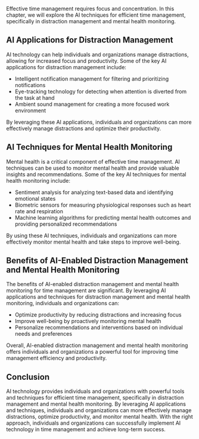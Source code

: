 

Effective time management requires focus and concentration. In this chapter, we will explore the AI techniques for efficient time management, specifically in distraction management and mental health monitoring.

AI Applications for Distraction Management
------------------------------------------

AI technology can help individuals and organizations manage distractions, allowing for increased focus and productivity. Some of the key AI applications for distraction management include:

* Intelligent notification management for filtering and prioritizing notifications
* Eye-tracking technology for detecting when attention is diverted from the task at hand
* Ambient sound management for creating a more focused work environment

By leveraging these AI applications, individuals and organizations can more effectively manage distractions and optimize their productivity.

AI Techniques for Mental Health Monitoring
------------------------------------------

Mental health is a critical component of effective time management. AI techniques can be used to monitor mental health and provide valuable insights and recommendations. Some of the key AI techniques for mental health monitoring include:

* Sentiment analysis for analyzing text-based data and identifying emotional states
* Biometric sensors for measuring physiological responses such as heart rate and respiration
* Machine learning algorithms for predicting mental health outcomes and providing personalized recommendations

By using these AI techniques, individuals and organizations can more effectively monitor mental health and take steps to improve well-being.

Benefits of AI-Enabled Distraction Management and Mental Health Monitoring
--------------------------------------------------------------------------

The benefits of AI-enabled distraction management and mental health monitoring for time management are significant. By leveraging AI applications and techniques for distraction management and mental health monitoring, individuals and organizations can:

* Optimize productivity by reducing distractions and increasing focus
* Improve well-being by proactively monitoring mental health
* Personalize recommendations and interventions based on individual needs and preferences

Overall, AI-enabled distraction management and mental health monitoring offers individuals and organizations a powerful tool for improving time management efficiency and productivity.

Conclusion
----------

AI technology provides individuals and organizations with powerful tools and techniques for efficient time management, specifically in distraction management and mental health monitoring. By leveraging AI applications and techniques, individuals and organizations can more effectively manage distractions, optimize productivity, and monitor mental health. With the right approach, individuals and organizations can successfully implement AI technology in time management and achieve long-term success.
